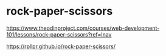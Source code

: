# rock-paper-scissors
https://www.theodinproject.com/courses/web-development-101/lessons/rock-paper-scissors?ref=lnav

https://rpllpr.github.io/rock-paper-scissors/
